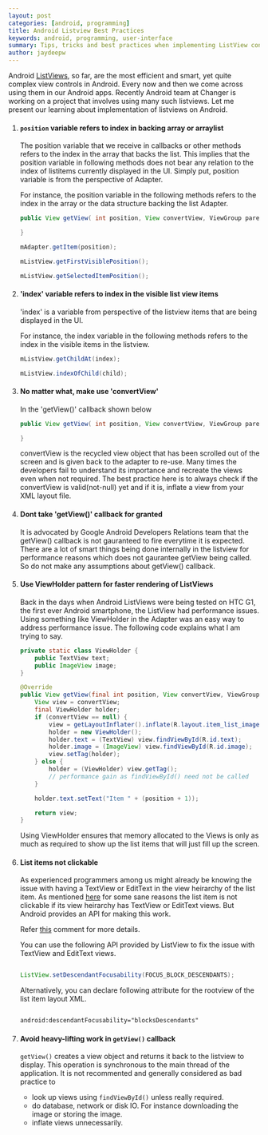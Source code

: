 ```yaml
---
layout: post
categories: [android, programming]
title: Android Listview Best Practices
keywords: android, programming, user-interface
summary: Tips, tricks and best practices when implementing ListView control on Android.
author: jaydeepw
---
```



Android [ListViews](http://developer.android.com/reference/android/widget/ListView.html), so far, are the most efficient and smart, yet quite complex view controls in Android. Every now and then we come across using them in our Android apps. Recently Android team at Changer is working on a project that involves using many such listviews. Let me present our learning about implementation of listviews on Android.

1. #### `position` variable refers to index in backing array or arraylist
    The position variable that we receive in callbacks or other methods refers to the index in the array that backs the list. This implies that the position variable in following
    methods does not bear any relation to the index of listitems currently displayed in the UI. Simply put, position variable is from the perspective of Adapter.

    For instance, the position variable in the following methods refers to the index in the array or the data structure backing the
    list Adapter.
    
    ```java
    public View getView( int position, View convertView, ViewGroup parent ) {

    }

    mAdapter.getItem(position);

    mListView.getFirstVisiblePosition();

    mListView.getSelectedItemPosition();
    ```
2. #### 'index' variable refers to index in the visible list view items
    'index' is a variable from perspective of the listview items that are being displayed in the UI. 

    For instance, the index variable in the following methods refers to the index in the visible items in the listview.
    
    ```java
    mListView.getChildAt(index);

    mListView.indexOfChild(child);
    ```
3. #### No matter what, make use 'convertView'
    In the 'getView()' callback shown below

    ```java
    public View getView( int position, View convertView, ViewGroup parent ) {

    }
    ```
    convertView is the recycled view object that has been scrolled out of the screen and is given back to the adapter to re-use. 
    Many times the developers fail to understand its importance and recreate the views even when not required. The best practice here is
    to always check if the convertView is valid(not-null) yet and if it is, inflate a view from your XML layout file. 
4. #### Dont take 'getView()' callback for granted

    It is advocated by Google Android Developers Relations team that the getView() callback is not gauranteed to fire everytime it is expected.
    There are a lot of smart things being done internally in the listview for performance reasons which does not gaurantee getView being called.
    So do not make any assumptions about getView() callback.
5. #### Use ViewHolder pattern for faster rendering of ListViews

    Back in the days when Android ListViews were being tested on HTC G1, the first ever Android smartphone, the ListView had performance issues.
    Using something like ViewHolder in the Adapter was an easy way to address performance issue. The following code explains what I am trying to say.
    
    ```java
    private static class ViewHolder {
        public TextView text;
        public ImageView image;
    }

    @Override
    public View getView(final int position, View convertView, ViewGroup parent) {
        View view = convertView;
        final ViewHolder holder;
        if (convertView == null) {
            view = getLayoutInflater().inflate(R.layout.item_list_image, parent, false);
            holder = new ViewHolder();
            holder.text = (TextView) view.findViewById(R.id.text);
            holder.image = (ImageView) view.findViewById(R.id.image);
            view.setTag(holder);
        } else {
            holder = (ViewHolder) view.getTag();
            // performance gain as findViewById() need not be called
        }

        holder.text.setText("Item " + (position + 1));

        return view;
    }
    ```
    Using ViewHolder ensures that memory allocated to the Views is only as much as required to show up
    the list items that will just fill up the screen.
6. #### List items not clickable

    As experienced programmers among us might already be knowing the issue with having a TextView or EditText in the view heirarchy of the list item. As mentioned [here](https://code.google.com/p/android/issues/detail?id=3414) for some sane reasons the list item is not clickable if its view heirarchy has TextView or EditText views. But Android provides an API for making this work.

    Refer [this](https://code.google.com/p/android/issues/detail?id=3414#c27) comment for more details.

    You can use the following API provided by ListView to fix the issue with TextView and EditText views.

    ```java

    ListView.setDescendantFocusability(FOCUS_BLOCK_DESCENDANTS);
    ```

    Alternatively, you can declare following attribute for the rootview of the list item layout XML.

    ```xml

    android:descendantFocusability="blocksDescendants"
    ```
7. #### Avoid heavy-lifting work in `getView()` callback

    `getView()` creates a view object and returns it back to the listview to display. This operation is synchronous to the main thread of the application. It is not recommented and generally considered as bad practice to
    
    * look up views using `findViewById()` unless really required.
    * do database, network or disk IO. For instance downloading the image or storing the image.
    * inflate views unnecessarily.